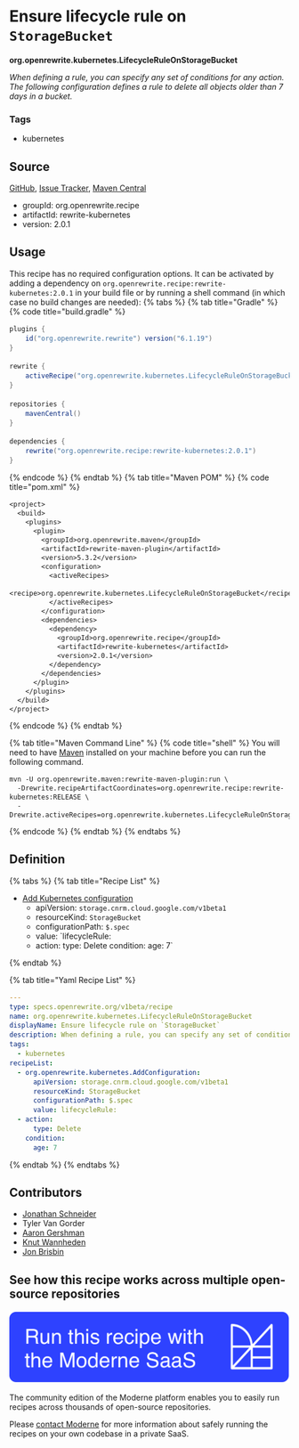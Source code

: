 # Ensure lifecycle rule on `StorageBucket`

**org.openrewrite.kubernetes.LifecycleRuleOnStorageBucket**

_When defining a rule, you can specify any set of conditions for any action. The following configuration defines a rule to delete all objects older than 7 days in a bucket._

### Tags

* kubernetes

## Source

[GitHub](https://github.com/openrewrite/rewrite-kubernetes/blob/main/src/main/resources/META-INF/rewrite/kubernetes.yml), [Issue Tracker](https://github.com/openrewrite/rewrite-kubernetes/issues), [Maven Central](https://central.sonatype.com/artifact/org.openrewrite.recipe/rewrite-kubernetes/2.0.1/jar)

* groupId: org.openrewrite.recipe
* artifactId: rewrite-kubernetes
* version: 2.0.1


## Usage

This recipe has no required configuration options. It can be activated by adding a dependency on `org.openrewrite.recipe:rewrite-kubernetes:2.0.1` in your build file or by running a shell command (in which case no build changes are needed): 
{% tabs %}
{% tab title="Gradle" %}
{% code title="build.gradle" %}
```groovy
plugins {
    id("org.openrewrite.rewrite") version("6.1.19")
}

rewrite {
    activeRecipe("org.openrewrite.kubernetes.LifecycleRuleOnStorageBucket")
}

repositories {
    mavenCentral()
}

dependencies {
    rewrite("org.openrewrite.recipe:rewrite-kubernetes:2.0.1")
}
```
{% endcode %}
{% endtab %}
{% tab title="Maven POM" %}
{% code title="pom.xml" %}
```markup
<project>
  <build>
    <plugins>
      <plugin>
        <groupId>org.openrewrite.maven</groupId>
        <artifactId>rewrite-maven-plugin</artifactId>
        <version>5.3.2</version>
        <configuration>
          <activeRecipes>
            <recipe>org.openrewrite.kubernetes.LifecycleRuleOnStorageBucket</recipe>
          </activeRecipes>
        </configuration>
        <dependencies>
          <dependency>
            <groupId>org.openrewrite.recipe</groupId>
            <artifactId>rewrite-kubernetes</artifactId>
            <version>2.0.1</version>
          </dependency>
        </dependencies>
      </plugin>
    </plugins>
  </build>
</project>
```
{% endcode %}
{% endtab %}

{% tab title="Maven Command Line" %}
{% code title="shell" %}
You will need to have [Maven](https://maven.apache.org/download.cgi) installed on your machine before you can run the following command.

```shell
mvn -U org.openrewrite.maven:rewrite-maven-plugin:run \
  -Drewrite.recipeArtifactCoordinates=org.openrewrite.recipe:rewrite-kubernetes:RELEASE \
  -Drewrite.activeRecipes=org.openrewrite.kubernetes.LifecycleRuleOnStorageBucket
```
{% endcode %}
{% endtab %}
{% endtabs %}

## Definition

{% tabs %}
{% tab title="Recipe List" %}
* [Add Kubernetes configuration](../kubernetes/addconfiguration.md)
  * apiVersion: `storage.cnrm.cloud.google.com/v1beta1`
  * resourceKind: `StorageBucket`
  * configurationPath: `$.spec`
  * value: `lifecycleRule:
  - action:
      type: Delete
    condition:
      age: 7`

{% endtab %}

{% tab title="Yaml Recipe List" %}
```yaml
---
type: specs.openrewrite.org/v1beta/recipe
name: org.openrewrite.kubernetes.LifecycleRuleOnStorageBucket
displayName: Ensure lifecycle rule on `StorageBucket`
description: When defining a rule, you can specify any set of conditions for any action. The following configuration defines a rule to delete all objects older than 7 days in a bucket.
tags:
  - kubernetes
recipeList:
  - org.openrewrite.kubernetes.AddConfiguration:
      apiVersion: storage.cnrm.cloud.google.com/v1beta1
      resourceKind: StorageBucket
      configurationPath: $.spec
      value: lifecycleRule:
  - action:
      type: Delete
    condition:
      age: 7

```
{% endtab %}
{% endtabs %}

## Contributors
* [Jonathan Schneider](mailto:jkschneider@gmail.com)
* Tyler Van Gorder
* [Aaron Gershman](mailto:aegershman@gmail.com)
* [Knut Wannheden](mailto:knut.wannheden@gmail.com)
* [Jon Brisbin](mailto:jon@jbrisbin.com)


## See how this recipe works across multiple open-source repositories

[![Moderne Link Image](/.gitbook/assets/ModerneRecipeButton.png)](https://app.moderne.io/recipes/org.openrewrite.kubernetes.LifecycleRuleOnStorageBucket)

The community edition of the Moderne platform enables you to easily run recipes across thousands of open-source repositories.

Please [contact Moderne](https://moderne.io/product) for more information about safely running the recipes on your own codebase in a private SaaS.
